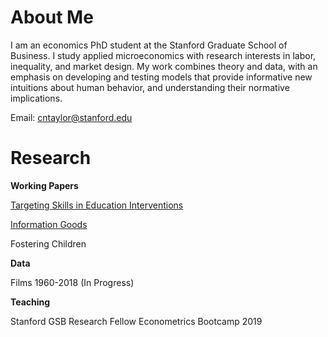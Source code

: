 # About Me

I am an economics PhD student at the Stanford Graduate School of Business. I study applied microeconomics with research interests in labor, inequality, and market design. My work combines theory and data, with an emphasis on developing and testing models that provide informative new intuitions about human behavior, and understanding their normative implications.

Email: <cntaylor@stanford.edu>

# Research

**Working Papers**

[Targeting Skills in Education Interventions](./pdfs/educ.pdf)

[Information Goods](./pdfs/info_9_4_19.pdf)

Fostering Children

**Data**

Films 1960-2018 (In Progress)

**Teaching**

Stanford GSB Research Fellow Econometrics Bootcamp 2019 
